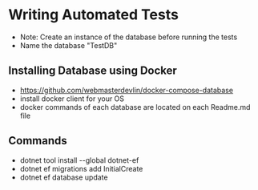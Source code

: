 # Writing Automated Tests

- Note: Create an instance of the database before running the tests
- Name the database "TestDB"

## Installing Database using Docker

- https://github.com/webmasterdevlin/docker-compose-database
- install docker client for your OS
- docker commands of each database are located on each Readme.md file

## Commands

- dotnet tool install --global dotnet-ef
- dotnet ef migrations add InitialCreate
- dotnet ef database update
